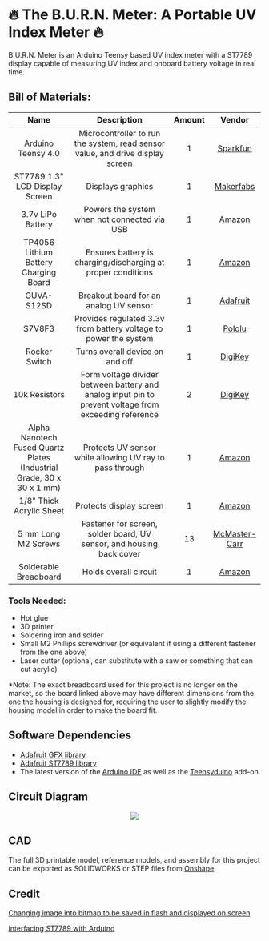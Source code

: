# :fire: The B.U.R.N. Meter: A Portable UV Index Meter :fire:
B.U.R.N. Meter is an Arduino Teensy based UV index meter with a ST7789 display capable of measuring UV index and onboard battery voltage in real time.

## Bill of Materials:
| Name | Description | Amount | Vendor |
| :---: | :---: | :---: | :---: |
| Arduino Teensy 4.0 | Microcontroller to run the system, read sensor value, and drive display screen | 1 | [Sparkfun](https://www.sparkfun.com/products/15583) |
| ST7789 1.3" LCD Display Screen | Displays graphics | 1 | [Makerfabs](https://www.makerfabs.com/1.3-inch-colorful-tft-module-st7789.html) |
| 3.7v LiPo Battery | Powers the system when not connected via USB | 1 | [Amazon](https://www.amazon.com/gp/product/B07C9RQQMX/ref=ppx_yo_dt_b_asin_title_o01_s00?ie=UTF8&psc=1) |
| TP4056 Lithium Battery Charging Board | Ensures battery is charging/discharging at proper conditions | 1 | [Amazon](https://www.amazon.com/gp/product/B00LTQU2RK/ref=ppx_yo_dt_b_asin_title_o01_s00?ie=UTF8&psc=1) |
| GUVA-S12SD | Breakout board for an analog UV sensor | 1 | [Adafruit](https://www.adafruit.com/product/1918) |
| S7V8F3 | Provides regulated 3.3v from battery voltage to power the system | 1 | [Pololu](https://www.pololu.com/product/2122) |
| Rocker Switch | Turns overall device on and off | 1 | [DigiKey](https://www.digikey.com/en/products/detail/e-switch/RA812C1121/3778076?utm_adgroup=Rocker%20Switches&utm_source=google&utm_medium=cpc&utm_campaign=Shopping_Product_Switches_NEW&utm_term=&utm_content=Rocker%20Switches) |
| 10k Resistors | Form voltage divider between battery and analog input pin to prevent voltage from exceeding reference | 2 | [DigiKey](https://www.digikey.com/en/products/detail/yageo/CFR-25JB-52-10K/338) |
| Alpha Nanotech Fused Quartz Plates (Industrial Grade, 30 x 30 x 1 mm) | Protects UV sensor while allowing UV ray to pass through | 1 | [Amazon](https://www.amazon.com/Quartz-Plates-50-30-pcs/dp/B07V2K5X6Y?th=1) |
| 1/8" Thick Acrylic Sheet | Protects display screen | 1 | [Amazon](https://www.amazon.com/12-Clear-Acrylic-Sheet-Plexiglass/dp/B0899K949Z/ref=sr_1_1_sspa?crid=11Z2CKLK9HV9E&keywords=1%2F8%22+acrylic+sheet&qid=1660278591&sprefix=1%2F8+acrylic+sheet%2Caps%2C80&sr=8-1-spons&psc=1) |
| 5 mm Long M2 Screws | Fastener for screen, solder board, UV sensor, and housing back cover | 13 | [McMaster-Carr](https://www.mcmaster.com/99461A914) |
| Solderable Breadboard | Holds overall circuit | 1 | [Amazon](https://www.amazon.com/ElectroCookie-Solderable-Breadboard-Electronics-Gold-Plated/dp/B07ZV8FWM4/ref=sr_1_17_sspa?crid=1QWR0IIP8EYTR&keywords=solder+board&qid=1660109201&sprefix=solder+board%2Caps%2C77&sr=8-17-spons&psc=1) |

### Tools Needed:
- Hot glue
- 3D printer
- Soldering iron and solder
- Small M2 Phillips screwdriver (or equivalent if using a different fastener from the one above)
- Laser cutter (optional, can substitute with a saw or something that can cut acrylic)

*Note: The exact breadboard used for this project is no longer on the market, so the board linked above may have different dimensions from the one the housing is designed for, requiring the user to slightly modify the housing model in order to make the board fit.

## Software Dependencies
- [Adafruit GFX library](https://github.com/adafruit/Adafruit-GFX-Library)
- [Adafruit ST7789 library](https://github.com/adafruit/Adafruit-ST7735-Library)
- The latest version of the [Arduino IDE](https://www.arduino.cc/en/software) as well as the [Teensyduino](https://www.pjrc.com/teensy/td_download.html) add-on

## Circuit Diagram
<p align="center">
  <img src="circuit.svg"/>
</p>

## CAD
The full 3D printable model, reference models, and assembly for this project can be exported as SOLIDWORKS or STEP files from [Onshape](https://cad.onshape.com/documents/7501d4a5e180f8697daa31dc/w/079db085b933182b8434c3a9/e/a7e2366d53fa75d2b895b4b3?renderMode=0&uiState=62f5dbd7cfcfff1c8c76f3f0)

## Credit
[Changing image into bitmap to be saved in flash and displayed on screen](https://www.instructables.com/Converting-Images-to-Flash-Memory-Iconsimages-for-/)

[Interfacing ST7789 with Arduino](https://simple-circuit.com/arduino-st7789-ips-tft-display-example/)


